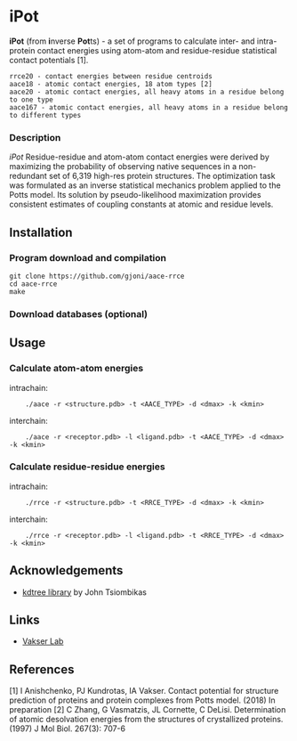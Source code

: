 # iPot

**iPot** (from **i**nverse **Pot**ts) - a set of programs to calculate inter- and intra- protein contact energies using 
atom-atom and residue-residue statistical contact potentials [1].

```
rrce20 - contact energies between residue centroids
aace18 - atomic contact energies, 18 atom types [2]
aace20 - atomic contact energies, all heavy atoms in a residue belong to one type
aace167 - atomic contact energies, all heavy atoms in a residue belong to different types
```


### Description

_iPot_ Residue-residue and atom-atom contact energies were derived by maximizing the 
probability of observing native sequences in a non-redundant set of 6,319 
high-res protein structures. The optimization task was formulated as an inverse 
statistical mechanics problem applied to the Potts model. Its solution by 
pseudo-likelihood maximization provides consistent estimates of coupling 
constants at atomic and residue levels.


## Installation

### Program download and compilation

```
git clone https://github.com/gjoni/aace-rrce
cd aace-rrce
make
```

### Download databases (optional)

## Usage

### Calculate atom-atom energies

intrachain:

        ./aace -r <structure.pdb> -t <AACE_TYPE> -d <dmax> -k <kmin>

interchain:

        ./aace -r <receptor.pdb> -l <ligand.pdb> -t <AACE_TYPE> -d <dmax> -k <kmin>

### Calculate residue-residue energies

intrachain:

        ./rrce -r <structure.pdb> -t <RRCE_TYPE> -d <dmax> -k <kmin>

interchain:

        ./rrce -r <receptor.pdb> -l <ligand.pdb> -t <RRCE_TYPE> -d <dmax> -k <kmin>

## Acknowledgements

 - [kdtree library](https://github.com/jtsiomb/kdtree) by John Tsiombikas

## Links

 - [Vakser Lab](http://vakser.compbio.ku.edu/main/)

## References
[1] I Anishchenko, PJ Kundrotas, IA Vakser. Contact potential for structure prediction 
of proteins and protein complexes from Potts model. (2018) In preparation
[2] C Zhang, G Vasmatzis, JL Cornette, C DeLisi. Determination of atomic 
desolvation energies from the structures of crystallized proteins. (1997) 
J Mol Biol. 267(3): 707-6
